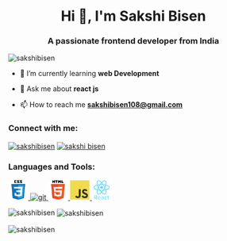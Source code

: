 <h1 align="center">Hi 👋, I'm Sakshi Bisen</h1>
<h3 align="center">A passionate frontend developer from India</h3>

<p align="left"> <img src="https://komarev.com/ghpvc/?username=sakshibisen&label=Profile%20views&color=0e75b6&style=flat" alt="sakshibisen" /> </p>

- 🌱 I’m currently learning **web Development**

- 💬 Ask me about **react js**

- 📫 How to reach me **sakshibisen108@gmail.com**

<h3 align="left">Connect with me:</h3>
<p align="left">
<a href="https://twitter.com/sakshibisen" target="blank"><img align="center" src="https://raw.githubusercontent.com/rahuldkjain/github-profile-readme-generator/master/src/images/icons/Social/twitter.svg" alt="sakshibisen" height="30" width="40" /></a>
<a href="https://www.youtube.com/c/sakshi bisen" target="blank"><img align="center" src="https://raw.githubusercontent.com/rahuldkjain/github-profile-readme-generator/master/src/images/icons/Social/youtube.svg" alt="sakshi bisen" height="30" width="40" /></a>
</p>

<h3 align="left">Languages and Tools:</h3>
<p align="left"> <a href="https://www.w3schools.com/css/" target="_blank" rel="noreferrer"> <img src="https://raw.githubusercontent.com/devicons/devicon/master/icons/css3/css3-original-wordmark.svg" alt="css3" width="40" height="40"/> </a> <a href="https://git-scm.com/" target="_blank" rel="noreferrer"> <img src="https://www.vectorlogo.zone/logos/git-scm/git-scm-icon.svg" alt="git" width="40" height="40"/> </a> <a href="https://www.w3.org/html/" target="_blank" rel="noreferrer"> <img src="https://raw.githubusercontent.com/devicons/devicon/master/icons/html5/html5-original-wordmark.svg" alt="html5" width="40" height="40"/> </a> <a href="https://developer.mozilla.org/en-US/docs/Web/JavaScript" target="_blank" rel="noreferrer"> <img src="https://raw.githubusercontent.com/devicons/devicon/master/icons/javascript/javascript-original.svg" alt="javascript" width="40" height="40"/> </a> <a href="https://reactjs.org/" target="_blank" rel="noreferrer"> <img src="https://raw.githubusercontent.com/devicons/devicon/master/icons/react/react-original-wordmark.svg" alt="react" width="40" height="40"/> </a> </p>

<p><img align="left" src="https://github-readme-stats.vercel.app/api/top-langs?username=sakshibisen&show_icons=true&locale=en&layout=compact" alt="sakshibisen" /></p>

<p>&nbsp;<img align="center" src="https://github-readme-stats.vercel.app/api?username=sakshibisen&show_icons=true&locale=en" alt="sakshibisen" /></p>

<p><img align="center" src="https://github-readme-streak-stats.herokuapp.com/?user=sakshibisen&" alt="sakshibisen" /></p>



